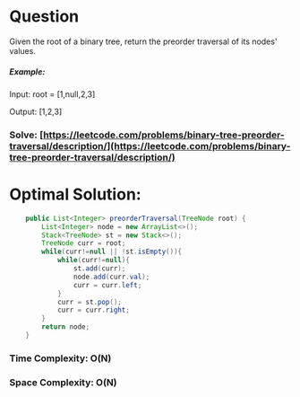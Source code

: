 # Question

Given the root of a binary tree, return the preorder traversal of its nodes' values.

##### Example:

Input: root = [1,null,2,3]

Output: [1,2,3]



### Solve: [https://leetcode.com/problems/binary-tree-preorder-traversal/description/](https://leetcode.com/problems/binary-tree-preorder-traversal/description/)
   


# Optimal Solution:  
``` java
    public List<Integer> preorderTraversal(TreeNode root) {
        List<Integer> node = new ArrayList<>();
        Stack<TreeNode> st = new Stack<>();
        TreeNode curr = root;
        while(curr!=null || !st.isEmpty()){
            while(curr!=null){
                st.add(curr);
                node.add(curr.val);
                curr = curr.left;
            }
            curr = st.pop();
            curr = curr.right;
        }
        return node;
    }
```
### Time Complexity: O(N)  
### Space Complexity: O(N) 